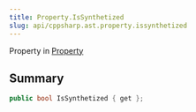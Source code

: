 ```yaml
---
title: Property.IsSynthetized
slug: api/cppsharp.ast.property.issynthetized
---
```

Property in [Property](/api/cppsharp/ast/property)

## Summary



```csharp
public bool IsSynthetized { get };
```

